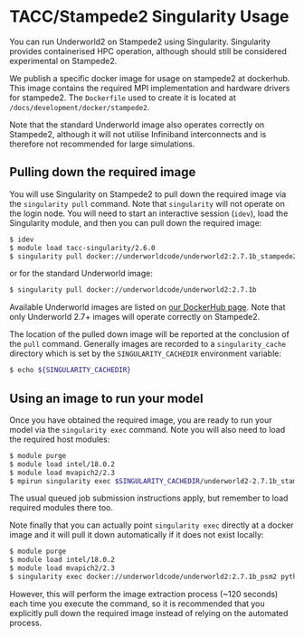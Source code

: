 TACC/Stampede2 Singularity Usage
================================

You can run Underworld2 on Stampede2 using Singularity. Singularity provides 
containerised HPC operation, although should still be considered experimental 
on Stampede2. 

We publish a specific docker image for usage on stampede2 at dockerhub. This image 
contains the required MPI implementation and hardware drivers for stampede2. The 
`Dockerfile` used to create it is located at `/docs/development/docker/stampede2`.

Note that the standard Underworld image also operates correctly on Stampede2, although it 
will not utilise Infiniband interconnects and is therefore not recommended for large 
simulations.

Pulling down the required image
-------------------------------

You will use Singularity on Stampede2 to pull down the required image via the 
`singularity pull` command. Note that `singularity` will not operate on the login 
node. You will need to start an interactive session (`idev`), load the Singularity 
module, and then you can pull down the required image: 

```bash
$ idev
$ module load tacc-singularity/2.6.0
$ singularity pull docker://underworldcode/underworld2:2.7.1b_stampede2_psm2
```

or for the standard Underworld image:

```bash
$ singularity pull docker://underworldcode/underworld2:2.7.1b
```

Available Underworld images are listed on [our DockerHub page](https://cloud.docker.com/u/underworldcode/repository/docker/underworldcode/underworld2/tags). Note that
only Underworld 2.7+ images will operate correctly on Stampede2.

The location of the pulled down image will be reported at the conclusion of the `pull`
command. Generally images are recorded to a `singularity_cache` directory which is 
set by the `SINGULARITY_CACHEDIR` environment variable:
```bash
$ echo ${SINGULARITY_CACHEDIR}
```

Using an image to run your model
--------------------------------

Once you have obtained the required image, you are ready to run your model via the
`singularity exec` command. Note you will also need to load the required host modules:

```bash
$ module purge
$ module load intel/18.0.2
$ module load mvapich2/2.3
$ mpirun singularity exec $SINGULARITY_CACHEDIR/underworld2-2.7.1b_stampede2_psm2 python YourScript.py
```

The usual queued job submission instructions apply, but remember to load required modules there too.

Note finally that you can actually point `singularity exec` directly at a docker image
and it will pull it down automatically if it does not exist locally:

```bash
$ module purge
$ module load intel/18.0.2
$ module load mvapich2/2.3
$ singularity exec docker://underworldcode/underworld2:2.7.1b_psm2 python YourScript.py
```

However, this will perform the image extraction process (~120 seconds) each time you
execute the command, so it is recommended that you explicitly pull down the required
image instead of relying on the automated process. 
